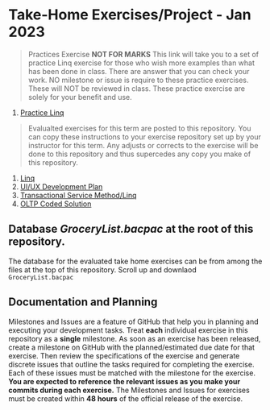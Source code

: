 # Take-Home Exercises/Project - Jan 2023

> Practices Exercise **NOT FOR MARKS**
> This link will take you to a set of practice Linq exercise for those who wish more examples than what has been done in class. There are answer that you can check your work. NO milestone or issue is require to these practice exercises. These will NOT be reviewed in class. These practice exercise are solely for your benefit and use.

1. [Practice Linq](./PracticeLinq/Readme.md)


> Evalualted exercises for this term are posted to this repository. You can copy these instructions to your exercise repository set up by your instructor for this term. Any adjusts or corrects to the exercise will be done to this repository and thus supercedes any copy you make of this repository.

1. [Linq](./Linq/ReadMe.md)
1. [UI/UX Development Plan](./UX_Planning/README.md)
1. [Transactional Service Method/Linq](./TRX_Implementation/README.md)
1. [OLTP Coded Solution ](./OLTP_Integrated/README.md)

## Database *GroceryList.bacpac* at the root of this repository.

The database for the evaluated take home exercises can be from among the files at the top of this repository. Scroll up and downlaod `GroceryList.bacpac`

## Documentation and Planning

Milestones and Issues are a feature of GitHub that help you in planning and executing your development tasks. Treat **each** individual exercise in this repository as a **single** milestone. As soon as an exercise has been released, create a milestone on GitHub with the planned/estimated due date for that exercise. Then review the specifications of the exercise and generate discrete issues that outline the tasks required for completing the exercise. Each of these issues must be matched with the milestone for the exercise. **You are expected to reference the relevant issues as you make your commits during each exercise.**
The Milestones and Issues for exercises must be created within **48 hours** of the official release of the exercise.
